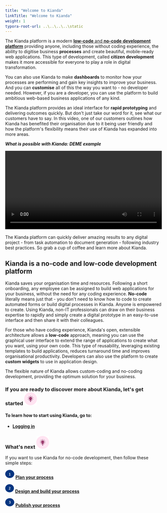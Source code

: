 ```yaml
---
title: "Welcome to Kianda"
linkTitle: "Welcome to Kianda"
weight: 1
typora-root-url: ..\..\..\..\static
---
```


The Kianda platform is a modern [**low-code** and **no-code** **development platform**](#kianda-is-a-no-code-and-low-code-development-platform) providing anyone, including those without coding experience, the ability to digitise business **processes** and create beautiful, mobile-ready web applications. This type of development, called **citizen development** makes it more accessible for everyone to play a role in digital transformation. 

You can also use Kianda to make **dashboards** to monitor how your processes are performing and gain key insights to improve your business. And you can **customise** all of this the way you want to - no developer needed. However, if you are a developer, you can use the platform to build ambitious web-based business applications of any kind. 

The Kianda platform provides an ideal interface for **rapid prototyping** and delivering outcomes quickly. But don't just take our word for it, see what our customers have to say. In this video, one of our customers outlines how Kianda has benefited their organisation due to it being user friendly and how the platform's flexibility means their use of Kianda has expanded into more areas.

***What is possible with Kianda: DEME example***

<video width="100%" style="width:100%" controls>
    <source src="/videos/deme_narration.mp4">
    Your browser does not support the video tag.
    </source>
</video>




The Kianda platform can quickly deliver amazing results to any digital project - from task automation to document generation - following industry best practices. So grab a cup of coffee and learn more about Kianda.

## Kianda is a no-code and low-code development platform

Kianda saves your organisation time and resources. Following a short onboarding, any employee can be assigned to build web applications for your business, without the need for any coding experience. **No-code** literally means just that - you don't need to know how to code to create automated forms or build digital processes in Kianda. Anyone is empowered to create. Using Kianda, non-IT professionals can draw on their business expertise to rapidly and simply create a digital prototype in an easy-to-use interface and then share it with their colleagues. 

For those who have coding experience, Kianda's open, extensible architecture allows a **low-code** approach, meaning you can use the graphical user interface to extend the range of applications to create what you want, using your own code. This type of reusability, leveraging existing templates to build applications, reduces turnaround time and improves organisational productivity. Developers can also use the platform to create **custom widgets** to use in application design. 

The flexible nature of Kianda allows custom-coding and no-coding development, providing the optimum solution for your business.




### **If you are ready to discover more about Kianda, let's get started**  ![Idea icon](/images/18.png) 

#### To learn how to start using Kianda, go to:

- [**Logging in**](/docs/getting-started/logging-in/)



### What's next  ![Idea icon](/images/18.png) ###

If you want to use Kianda for no-code development, then follow these simple steps:

![1](/images/one.png)  [**Plan your process**](/docs/getting-started/create-first-process/plan-your-process/) 

![2](/images/two.png)  [**Design and build your process**](/docs/getting-started/create-first-process/design-and-build/)

![3](/images/three.png)  [**Publish your process**](/docs/getting-started/create-first-process/publish-your-process/)





